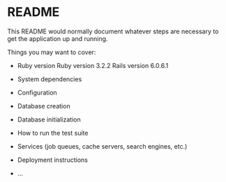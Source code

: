 # README

This README would normally document whatever steps are necessary to get the
application up and running.

Things you may want to cover:

* Ruby version
Ruby version 3.2.2
Rails version 6.0.6.1
  
* System dependencies

* Configuration

* Database creation

* Database initialization

* How to run the test suite

* Services (job queues, cache servers, search engines, etc.)

* Deployment instructions

* ...

